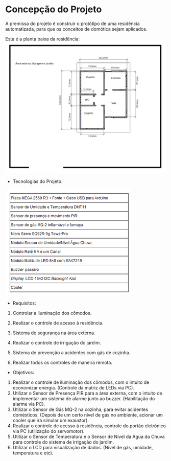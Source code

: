 # Concepção do Projeto

A premissa do projeto é construir o protótipo de uma residência automatizada, para que os conceitos de domótica sejam aplicados.

Esta é a planta baixa da residência:
![Planta baixa](./figuras/NOVAplantabaixa.png)

* Tecnologias do Projeto:

![Tecnologias do Projeto](./figuras/tecnologia.png)


* Requisitos:

1. Controlar a iluminação dos cômodos.

2. Realizar o controle de acesso à residência.

3. Sistema de segurança na área externa.

4. Realizar o controle de irrigação do jardim. 

4. Sistema de prevenção a acidentes com gás de cozinha.

5. Realizar todos os controles de maneira remota.

* Objetivos:

1. Realizar o controle de iluminação dos cômodos, com o intuito de economizar energia. (Controle da matriz de LEDs via PC).
2. Utilizar o Sensor de Presença PIR para a área externa, com o intuito de implementar um sistema de alarme junto ao buzzer. (Habilitação do alarme via PC).
3. Utilizar o Sensor de Gás MQ-2 na cozinha, para evitar acidentes domésticos. (Depois de um certo nível de gás no ambiente, acionar um cooler que irá simular um exaustor).
4. Realizar o controle de acesso à residência, controle do portão eletrônico via PC (utilização do servomotor).
5. Utilizar o Sensor de Temperatura e o Sensor de Nível da Água da Chuva para controle do sistema de irrigação do jardim.
6. Utilizar o LCD para visualização de dados. (Nível de gás, umidade, temperatura e etc).




